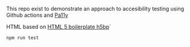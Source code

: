 This repo exist to demonstrate an approach to accesibility testing using Github actions and [Pa11y]()

HTML based on [HTML 5 boilerplate h5bp](https://html5boilerplate.com/)`

`npm run test`